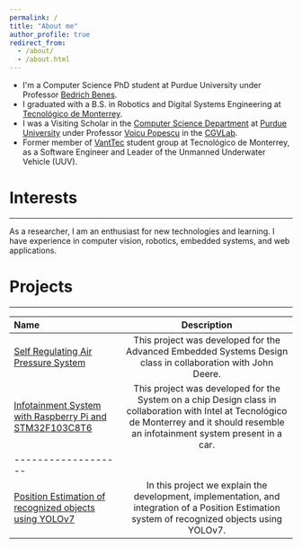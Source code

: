 ```yaml
---
permalink: /
title: "About me"
author_profile: true
redirect_from: 
  - /about/
  - /about.html
---
```

  * I'm a Computer Science PhD student at Purdue University under Professor [Bedrich Benes](https://cs.purdue.edu/homes/bbenes/).
  * I graduated with a B.S. in Robotics and Digital Systems Engineering at [Tecnológico de Monterrey](https://tec.mx/es). 
  * I was a Visiting Scholar in the [Computer Science Department](https://www.cs.purdue.edu/) at [Purdue University](https://www.purdue.edu/) under Professor [Voicu Popescu](https://www.cs.purdue.edu/homes/popescu/) in the [CGVLab](https://www.cs.purdue.edu/cgvlab/www/).
  * Former member of [VantTec](https://www.instagram.com/vanttec/) student group at Tecnológico de Monterrey, as a Software Engineer and Leader of the Unmanned Underwater Vehicle (UUV). 


# Interests
----------

As a researcher, I am an enthusiast for new technologies and learning. I have experience in computer vision, robotics, embedded systems, and web applications.

# Projects
------

| Name | Description |
|:--------|:-------:|
| [Self Regulating Air Pressure System](https://github.com/JorgeAskur/Self-Regulating-Air-Pressure-System) | This project was developed for the Advanced Embedded Systems Design class in collaboration with John Deere.   |
| [Infotainment System with Raspberry Pi and STM32F103C8T6](https://github.com/JorgeAskur/RPi-Infotainment-System)  | This project was developed for the System on a chip Design class in collaboration with Intel at Tecnológico de Monterrey and it should resemble an infotainment system present in a car.   |
|-------------------|
| [Position Estimation of recognized objects using YOLOv7](https://github.com/JorgeAskur/PinholeCamera)  | In this project we explain the development, implementation, and integration of a Position Estimation system of recognized objects using YOLOv7.   |
